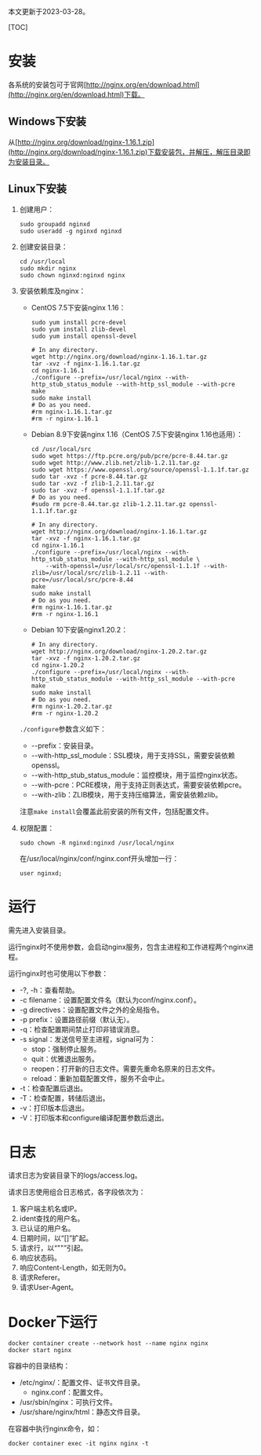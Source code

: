 本文更新于2023-03-28。

[TOC]

# 安装

各系统的安装包可于官网[http://nginx.org/en/download.html](http://nginx.org/en/download.html)下载。

## Windows下安装

从[http://nginx.org/download/nginx-1.16.1.zip](http://nginx.org/download/nginx-1.16.1.zip)下载安装包，并解压，解压目录即为安装目录。

## Linux下安装

1. 创建用户：
	```shell
	sudo groupadd nginxd
	sudo useradd -g nginxd nginxd
	```
1. 创建安装目录：
	```shell
	cd /usr/local
	sudo mkdir nginx
	sudo chown nginxd:nginxd nginx
	```
1. 安装依赖库及nginx：
	* CentOS 7.5下安装nginx 1.16：
		```shell
		sudo yum install pcre-devel
		sudo yum install zlib-devel
		sudo yum install openssl-devel

		# In any directory.
		wget http://nginx.org/download/nginx-1.16.1.tar.gz
		tar -xvz -f nginx-1.16.1.tar.gz
		cd nginx-1.16.1
		./configure --prefix=/usr/local/nginx --with-http_stub_status_module --with-http_ssl_module --with-pcre
		make
		sudo make install
		# Do as you need.
		#rm nginx-1.16.1.tar.gz
		#rm -r nginx-1.16.1
		```
	* Debian 8.9下安装nginx 1.16（CentOS 7.5下安装nginx 1.16也适用）：
		```shell
		cd /usr/local/src
		sudo wget https://ftp.pcre.org/pub/pcre/pcre-8.44.tar.gz
		sudo wget http://www.zlib.net/zlib-1.2.11.tar.gz
		sudo wget https://www.openssl.org/source/openssl-1.1.1f.tar.gz
		sudo tar -xvz -f pcre-8.44.tar.gz
		sudo tar -xvz -f zlib-1.2.11.tar.gz
		sudo tar -xvz -f openssl-1.1.1f.tar.gz
		# Do as you need.
		#sudo rm pcre-8.44.tar.gz zlib-1.2.11.tar.gz openssl-1.1.1f.tar.gz

		# In any directory.
		wget http://nginx.org/download/nginx-1.16.1.tar.gz
		tar -xvz -f nginx-1.16.1.tar.gz
		cd nginx-1.16.1
		./configure --prefix=/usr/local/nginx --with-http_stub_status_module --with-http_ssl_module \
			--with-openssl=/usr/local/src/openssl-1.1.1f --with-zlib=/usr/local/src/zlib-1.2.11 --with-pcre=/usr/local/src/pcre-8.44
		make
		sudo make install
		# Do as you need.
		#rm nginx-1.16.1.tar.gz
		#rm -r nginx-1.16.1
		```
	* Debian 10下安装nginx1.20.2：
		```shell
		# In any directory.
		wget http://nginx.org/download/nginx-1.20.2.tar.gz
		tar -xvz -f nginx-1.20.2.tar.gz
		cd nginx-1.20.2
		./configure --prefix=/usr/local/nginx --with-http_stub_status_module --with-http_ssl_module --with-pcre
		make
		sudo make install
		# Do as you need.
		#rm nginx-1.20.2.tar.gz
		#rm -r nginx-1.20.2
		```

	`./configure`参数含义如下：
	
	* --prefix：安装目录。
	* --with-http_ssl_module：SSL模块，用于支持SSL，需要安装依赖openssl。
	* --with-http_stub_status_module：监控模块，用于监控nginx状态。
	* --with-pcre：PCRE模块，用于支持正则表达式，需要安装依赖pcre。
	* --with-zlib：ZLIB模块，用于支持压缩算法，需安装依赖zlib。
	
	注意`make install`会覆盖此前安装的所有文件，包括配置文件。
1. 权限配置：
	```shell
	sudo chown -R nginxd:nginxd /usr/local/nginx
	```
	在/usr/local/nginx/conf/nginx.conf开头增加一行：
	```
	user nginxd;
	```

# 运行

需先进入安装目录。

运行nginx时不使用参数，会启动nginx服务，包含主进程和工作进程两个nginx进程。

运行nginx时也可使用以下参数：

* -?, -h：查看帮助。
* -c filename：设置配置文件名（默认为conf/nginx.conf）。
* -g directives：设置配置文件之外的全局指令。
* -p prefix：设置路径前缀（默认无）。
* -q：检查配置期间禁止打印非错误消息。
* -s signal：发送信号至主进程，signal可为：
	* stop：强制停止服务。
	* quit：优雅退出服务。
	* reopen：打开新的日志文件。需要先重命名原来的日志文件。
	* reload：重新加载配置文件，服务不会中止。
* -t：检查配置后退出。
* -T：检查配置，转储后退出。
* -v：打印版本后退出。
* -V：打印版本和configure编译配置参数后退出。

# 日志

请求日志为安装目录下的logs/access.log。

请求日志使用组合日志格式，各字段依次为：

1. 客户端主机名或IP。
1. ident查找的用户名。
1. 已认证的用户名。
1. 日期时间，以“[]”扩起。
1. 请求行，以“""”引起。
1. 响应状态码。
1. 响应Content-Length，如无则为0。
1. 请求Referer。
1. 请求User-Agent。

# Docker下运行

```shell
docker container create --network host --name nginx nginx
docker start nginx
```

容器中的目录结构：

* /etc/nginx/：配置文件、证书文件目录。
	* nginx.conf：配置文件。
* /usr/sbin/nginx：可执行文件。
* /usr/share/nginx/html：静态文件目录。

在容器中执行nginx命令，如：

```shell
docker container exec -it nginx nginx -t
```
